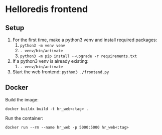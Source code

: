 # Helloredis frontend

## Setup

1. For the first time, make a python3 venv and install required packages:
    1. `python3 -m venv venv`
    2. `. venv/bin/activate`
    3. `python3 -m pip install --upgrade -r requirements.txt`
2. If a python3 venv is already existing:
    1. `. venv/bin/activate`
3. Start the web frontend: `python3 ./frontend.py`


## Docker

Build the image:

    docker buildx build -t hr_web<:tag> .

Run the container:

    docker run --rm --name hr_web -p 5000:5000 hr_web<:tag>
